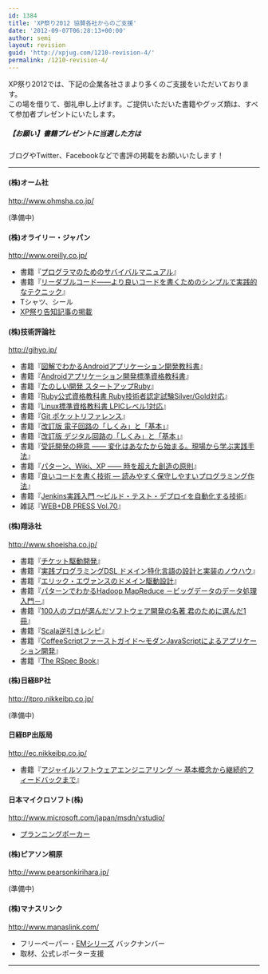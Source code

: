 ```yaml
---
id: 1384
title: 'XP祭り2012 協賛各社からのご支援'
date: '2012-09-07T06:28:13+00:00'
author: semi
layout: revision
guid: 'http://xpjug.com/1210-revision-4/'
permalink: /1210-revision-4/
---
```


XP祭り2012では、下記の企業各社さまより多くのご支援をいただいております。  
この場を借りて、御礼申し上げます。ご提供いただいた書籍やグッズ類は、すべて参加者プレゼントにいたします。

##### 【お願い】書籍プレゼントに当選した方は

ブログやTwitter、Facebookなどで書評の掲載をお願いいたします！

---

#### (株)オーム社

<http://www.ohmsha.co.jp/>

(準備中)

#### (株)オライリー・ジャパン

<http://www.oreilly.co.jp/>

- 書籍『[プログラマのためのサバイバルマニュアル](http://www.oreilly.co.jp/books/9784873115719/)』
- 書籍『[リーダブルコード――より良いコードを書くためのシンプルで実践的なテクニック](http://www.oreilly.co.jp/books/9784873115658/)』
- Tシャツ、シール
- [XP祭り告知記事の掲載](http://www.oreilly.co.jp/editors/archives/2012/08/ann-xpjug2012.html)

#### (株)技術評論社

<http://gihyo.jp/>

- 書籍『[図解でわかるAndroidアプリケーション開発教科書](http://gihyo.jp/book/2012/978-4-7741-5189-2)』
- 書籍『[Androidアプリケーション開発標準資格教科書](http://gihyo.jp/book/2012/978-4-7741-4989-9)』
- 書籍『[たのしい開発 スタートアップRuby](http://gihyo.jp/book/2012/978-4-7741-5166-3)』
- 書籍『[Ruby公式資格教科書 Ruby技術者認定試験Silver/Gold対応](http://gihyo.jp/book/2012/978-4-7741-5001-7)』
- 書籍『[Linux標準資格教科書 LPICレベル1対応](http://gihyo.jp/book/2012/978-4-7741-5153-3)』
- 書籍『[Git ポケットリファレンス](http://gihyo.jp/book/2012/978-4-7741-5184-7)』
- 書籍『[改訂版 電子回路の「しくみ」と「基本」](http://gihyo.jp/book/2012/978-4-7741-5148-9)』
- 書籍『[改訂版 デジタル回路の「しくみ」と「基本」](http://gihyo.jp/book/2012/978-4-7741-5147-2)』
- 書籍『[受託開発の極意 ―― 変化はあなたから始まる。現場から学ぶ実践手法](http://gihyo.jp/book/2008/978-4-7741-3453-6)』
- 書籍『[パターン、Wiki、XP ―― 時を超えた創造の原則](http://gihyo.jp/book/2009/978-4-7741-3897-8)』
- 書籍『[良いコードを書く技術 ― 読みやすく保守しやすいプログラミング作法](http://gihyo.jp/book/2011/978-4-7741-4596-9)』
- 書籍『[Jenkins実践入門 〜ビルド・テスト・デプロイを自動化する技術](http://gihyo.jp/book/2011/978-4-7741-4891-5)』
- 雑誌『[WEB+DB PRESS Vol.70](http://gihyo.jp/magazine/wdpress/archive/2012/vol70)』

#### (株)翔泳社

<http://www.shoeisha.co.jp/>

- 書籍『[チケット駆動開発](http://books.shoeisha.co.jp/book/b93629.html)』
- 書籍『[実践プログラミングDSL ドメイン特化言語の設計と実装のノウハウ](http://books.shoeisha.co.jp/book/b101671.html)』
- 書籍『[エリック・エヴァンスのドメイン駆動設計](http://books.shoeisha.co.jp/book/b82520.html)』
- 書籍『[パターンでわかるHadoop MapReduce －ビッグデータのデータ処理入門－](http://books.shoeisha.co.jp/book/b101851.html)』
- 書籍『[100人のプロが選んだソフトウェア開発の名著 君のために選んだ1冊](http://books.shoeisha.co.jp/book/b99560.html)』
- 書籍『[Scala逆引きレシピ](http://books.shoeisha.co.jp/book/b100381.html)』
- 書籍『[CoffeeScriptファーストガイド〜モダンJavaScriptによるアプリケーション開発](http://books.shoeisha.co.jp/book/b100366.html)』
- 書籍『[The RSpec Book](http://books.shoeisha.co.jp/book/b94964.html)』

#### (株)日経BP社

<http://itpro.nikkeibp.co.jp/>

(準備中)

#### 日経BP出版局

<http://ec.nikkeibp.co.jp/>

- 書籍『[アジャイルソフトウェアエンジニアリング 〜 基本概念から継続的フィードバックまで](http://ec.nikkeibp.co.jp/item/books/P94680.html)』

#### 日本マイクロソフト(株)

<http://www.microsoft.com/japan/msdn/vstudio/>

- [プランニングポーカー](http://softwareengineeringplatform.com/articles/planning-poker/)

#### (株)ピアソン桐原

<http://www.pearsonkirihara.jp/>

(準備中)

#### (株)マナスリンク

<http://www.manaslink.com/>

- フリーペーパー・[EMシリーズ](http://www.manaslink.com/em/) バックナンバー
- 取材、公式レポーター支援

---